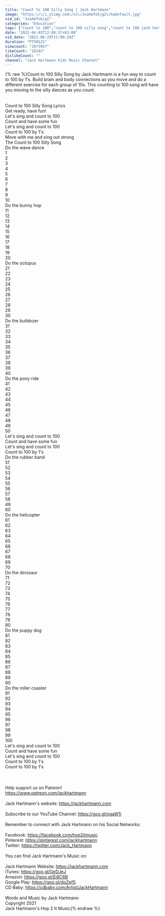 ```yaml
---
title: "Count to 100 Silly Song | Jack Hartmann"
image: "https:\/\/i.ytimg.com\/vi\/JxaXmTokjqI\/hqdefault.jpg"
vid_id: "JxaXmTokjqI"
categories: "Education"
tags: ["Count to 100","count to 100 silly song","count to 100 jack hartmann"]
date: "2022-04-03T12:08:37+03:00"
vid_date: "2021-06-29T11:00:20Z"
duration: "PT5M12S"
viewcount: "2973957"
likeCount: "10163"
dislikeCount: ""
channel: "Jack Hartmann Kids Music Channel"
---
```

{% raw %}Count to 100 Silly Song by Jack Hartmann is a fun way to count to 100 by 1's.  Build brain and body connections as you move and do a different exercise for each group of 10s.  This counting to 100 song will have you moving to the silly dances as you count.<br /><br /><br />Count to 100 Silly Song Lyrics<br />Get ready, have fun!<br />Let's sing and count to 100<br />Count and have some fun<br />Let's sing and count to 100<br />Count to 100 by 1's<br />Move with me and sing out strong<br />The Count to 100 Silly Song<br />Do the wave dance<br />1<br />2<br />3<br />4<br />5<br />6<br />7<br />8<br />9<br />10<br />Do the bunny hop<br />11<br />12<br />13<br />14<br />15<br />16<br />17<br />18<br />19<br />20<br />Do the octopus<br />21<br />22<br />23<br />24<br />25<br />26<br />27<br />28<br />29<br />30<br />Do the bulldozer<br />31<br />32<br />33<br />34<br />35<br />36<br />37<br />38<br />39<br />40<br />Do the pony ride<br />41<br />42<br />43<br />44<br />45<br />46<br />47<br />48<br />49<br />50<br />Let's sing and count to 100<br />Count and have some fun<br />Let's sing and count to 100<br />Count to 100 by 1's<br />Do the rubber band<br />51<br />52<br />53<br />54<br />55<br />56<br />57<br />58<br />49<br />60<br />Do the helicopter<br />61<br />62<br />63<br />64<br />65<br />66<br />67<br />68<br />69<br />70<br />Do the dinosaur<br />71<br />72<br />73<br />74<br />75<br />76<br />77<br />78<br />79<br />80<br />Do the puppy dog<br />81<br />82<br />83<br />84<br />85<br />86<br />87<br />88<br />89<br />90<br />Do the roller coaster<br />91<br />92<br />93<br />94<br />95<br />96<br />97<br />98<br />99<br />100<br />Let's sing and count to 100<br />Count and have some fun<br />Let's sing and count to 100<br />Count to 100 by 1's<br />Count to 100 by 1's<br /><br /><br /><br />Help support us on Patreon!<br /><a rel="nofollow" target="blank" href="https://www.patreon.com/jackhartmann">https://www.patreon.com/jackhartmann</a><br /><br />Jack Hartmann's website: <a rel="nofollow" target="blank" href="https://jackhartmann.com">https://jackhartmann.com</a><br /><br />Subscribe to our YouTube Channel: <a rel="nofollow" target="blank" href="https://goo.gl/ogaW1i">https://goo.gl/ogaW1i</a><br /><br />Remember to connect with Jack Hartmann on his Social Networks:<br /><br />Facebook: <a rel="nofollow" target="blank" href="https://facebook.com/hop2itmusic">https://facebook.com/hop2itmusic</a><br />Pinterest: <a rel="nofollow" target="blank" href="https://pinterest.com/jackhartmann">https://pinterest.com/jackhartmann</a><br />Twitter: <a rel="nofollow" target="blank" href="https://twitter.com/Jack_Hartmann">https://twitter.com/Jack_Hartmann</a><br /><br />You can find Jack Hartmann's Music on:<br /><br />Jack Hartmann Website: <a rel="nofollow" target="blank" href="https://jackhartmann.com">https://jackhartmann.com</a><br />iTunes: <a rel="nofollow" target="blank" href="https://goo.gl/GeDJeJ">https://goo.gl/GeDJeJ</a><br />Amazon: <a rel="nofollow" target="blank" href="https://goo.gl/Ei8C6B">https://goo.gl/Ei8C6B</a><br />Google Play: <a rel="nofollow" target="blank" href="https://goo.gl/doZpfS">https://goo.gl/doZpfS</a><br />CD Baby: <a rel="nofollow" target="blank" href="https://cdbaby.com/Artist/JackHartmann">https://cdbaby.com/Artist/JackHartmann</a><br /><br />Words and Music by Jack Hartmann <br />Copyright 2021<br />Jack Hartmann's  Hop 2 It Music{% endraw %}
